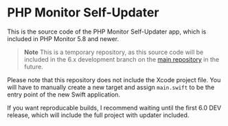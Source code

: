 # PHP Monitor Self-Updater

This is the source code of the PHP Monitor Self-Updater app, which is included in PHP Monitor 5.8 and newer. 

> **Note** This is a temporary repository, as this source code will be included in the 6.x development branch on the [main repository](https://github.com/nicoverbruggen/phpmon) in the future.

Please note that this repository does not include the Xcode project file. You will have to manually create a new target and assign `main.swift` to be the entry point of the new Swift application.

If you want reproducable builds, I recommend waiting until the first 6.0 DEV release, which will include the full project with updater included.